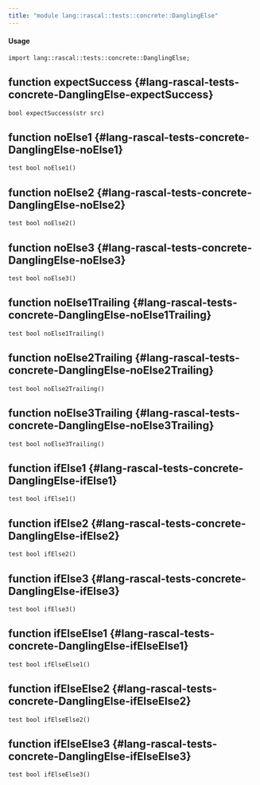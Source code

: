 ```yaml
---
title: "module lang::rascal::tests::concrete::DanglingElse"
---
```


#### Usage

`import lang::rascal::tests::concrete::DanglingElse;`


## function expectSuccess {#lang-rascal-tests-concrete-DanglingElse-expectSuccess}

```rascal
bool expectSuccess(str src)

```

## function noElse1 {#lang-rascal-tests-concrete-DanglingElse-noElse1}

```rascal
test bool noElse1()

```

## function noElse2 {#lang-rascal-tests-concrete-DanglingElse-noElse2}

```rascal
test bool noElse2()

```

## function noElse3 {#lang-rascal-tests-concrete-DanglingElse-noElse3}

```rascal
test bool noElse3()

```

## function noElse1Trailing {#lang-rascal-tests-concrete-DanglingElse-noElse1Trailing}

```rascal
test bool noElse1Trailing()

```

## function noElse2Trailing {#lang-rascal-tests-concrete-DanglingElse-noElse2Trailing}

```rascal
test bool noElse2Trailing()

```

## function noElse3Trailing {#lang-rascal-tests-concrete-DanglingElse-noElse3Trailing}

```rascal
test bool noElse3Trailing()

```

## function ifElse1 {#lang-rascal-tests-concrete-DanglingElse-ifElse1}

```rascal
test bool ifElse1()

```

## function ifElse2 {#lang-rascal-tests-concrete-DanglingElse-ifElse2}

```rascal
test bool ifElse2()

```

## function ifElse3 {#lang-rascal-tests-concrete-DanglingElse-ifElse3}

```rascal
test bool ifElse3()

```

## function ifElseElse1 {#lang-rascal-tests-concrete-DanglingElse-ifElseElse1}

```rascal
test bool ifElseElse1()

```

## function ifElseElse2 {#lang-rascal-tests-concrete-DanglingElse-ifElseElse2}

```rascal
test bool ifElseElse2()

```

## function ifElseElse3 {#lang-rascal-tests-concrete-DanglingElse-ifElseElse3}

```rascal
test bool ifElseElse3()

```

